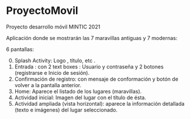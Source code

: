 # ProyectoMovil
Proyecto desarrollo móvil MINTIC 2021

Aplicación donde se mostrarán las 7 maravillas antiguas y 7 modernas:

6 pantallas:

0) Splash Activity: Logo , título, etc .
1) Entrada : con 2 text boxes : Usuario y contraseña y 2 botones (registrarse e Inicio de sesión).
2) Confirmación de registro: con mensaje de conformación y botón de volver a la pantalla anterior.
3) Home: Aparece el listado de los lugares (maravillas).
4) Actividad inicial: Imagen del lugar con el título de ésta.
5) Actividad ampliada (vista horizontal): aparece la información detallada (texto e imágenes) del lugar seleccionado.
